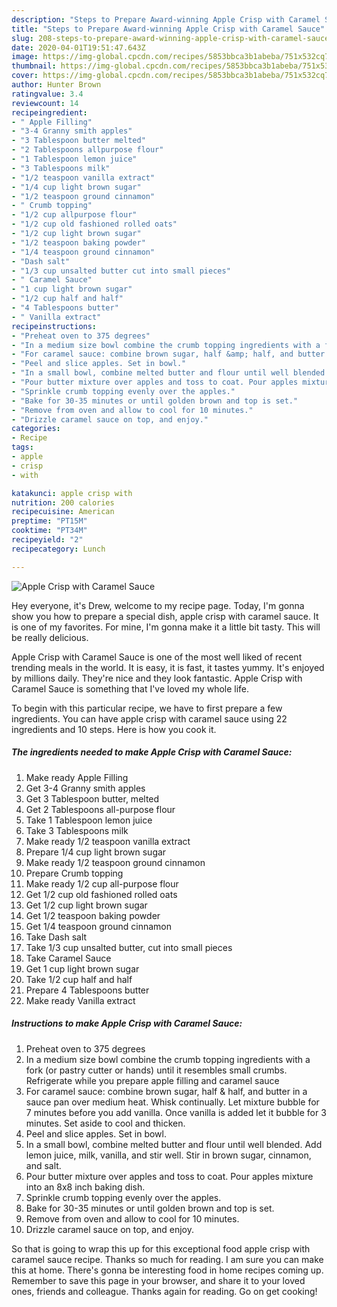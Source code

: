 ```yaml
---
description: "Steps to Prepare Award-winning Apple Crisp with Caramel Sauce"
title: "Steps to Prepare Award-winning Apple Crisp with Caramel Sauce"
slug: 208-steps-to-prepare-award-winning-apple-crisp-with-caramel-sauce
date: 2020-04-01T19:51:47.643Z
image: https://img-global.cpcdn.com/recipes/5853bbca3b1abeba/751x532cq70/apple-crisp-with-caramel-sauce-recipe-main-photo.jpg
thumbnail: https://img-global.cpcdn.com/recipes/5853bbca3b1abeba/751x532cq70/apple-crisp-with-caramel-sauce-recipe-main-photo.jpg
cover: https://img-global.cpcdn.com/recipes/5853bbca3b1abeba/751x532cq70/apple-crisp-with-caramel-sauce-recipe-main-photo.jpg
author: Hunter Brown
ratingvalue: 3.4
reviewcount: 14
recipeingredient:
- " Apple Filling"
- "3-4 Granny smith apples"
- "3 Tablespoon butter melted"
- "2 Tablespoons allpurpose flour"
- "1 Tablespoon lemon juice"
- "3 Tablespoons milk"
- "1/2 teaspoon vanilla extract"
- "1/4 cup light brown sugar"
- "1/2 teaspoon ground cinnamon"
- " Crumb topping"
- "1/2 cup allpurpose flour"
- "1/2 cup old fashioned rolled oats"
- "1/2 cup light brown sugar"
- "1/2 teaspoon baking powder"
- "1/4 teaspoon ground cinnamon"
- "Dash salt"
- "1/3 cup unsalted butter cut into small pieces"
- " Caramel Sauce"
- "1 cup light brown sugar"
- "1/2 cup half and half"
- "4 Tablespoons butter"
- " Vanilla extract"
recipeinstructions:
- "Preheat oven to 375 degrees"
- "In a medium size bowl combine the crumb topping ingredients with a fork (or pastry cutter or hands) until it resembles small crumbs. Refrigerate while you prepare apple filling and caramel sauce"
- "For caramel sauce: combine brown sugar, half &amp; half, and butter in a sauce pan over medium heat. Whisk continually. Let mixture bubble for 7 minutes before you add vanilla. Once vanilla is added let it bubble for 3 minutes. Set aside to cool and thicken."
- "Peel and slice apples. Set in bowl."
- "In a small bowl, combine melted butter and flour until well blended. Add lemon juice, milk, vanilla, and stir well. Stir in brown sugar, cinnamon, and salt."
- "Pour butter mixture over apples and toss to coat. Pour apples mixture into an 8x8 inch baking dish."
- "Sprinkle crumb topping evenly over the apples."
- "Bake for 30-35 minutes or until golden brown and top is set."
- "Remove from oven and allow to cool for 10 minutes."
- "Drizzle caramel sauce on top, and enjoy."
categories:
- Recipe
tags:
- apple
- crisp
- with

katakunci: apple crisp with 
nutrition: 200 calories
recipecuisine: American
preptime: "PT15M"
cooktime: "PT34M"
recipeyield: "2"
recipecategory: Lunch

---
```



![Apple Crisp with Caramel Sauce](https://img-global.cpcdn.com/recipes/5853bbca3b1abeba/751x532cq70/apple-crisp-with-caramel-sauce-recipe-main-photo.jpg)

Hey everyone, it's Drew, welcome to my recipe page. Today, I'm gonna show you how to prepare a special dish, apple crisp with caramel sauce. It is one of my favorites. For mine, I'm gonna make it a little bit tasty. This will be really delicious.



Apple Crisp with Caramel Sauce is one of the most well liked of recent trending meals in the world. It is easy, it is fast, it tastes yummy. It's enjoyed by millions daily. They're nice and they look fantastic. Apple Crisp with Caramel Sauce is something that I've loved my whole life.


To begin with this particular recipe, we have to first prepare a few ingredients. You can have apple crisp with caramel sauce using 22 ingredients and 10 steps. Here is how you cook it.

##### The ingredients needed to make Apple Crisp with Caramel Sauce:

1. Make ready  Apple Filling
1. Get 3-4 Granny smith apples
1. Get 3 Tablespoon butter, melted
1. Get 2 Tablespoons all-purpose flour
1. Take 1 Tablespoon lemon juice
1. Take 3 Tablespoons milk
1. Make ready 1/2 teaspoon vanilla extract
1. Prepare 1/4 cup light brown sugar
1. Make ready 1/2 teaspoon ground cinnamon
1. Prepare  Crumb topping
1. Make ready 1/2 cup all-purpose flour
1. Get 1/2 cup old fashioned rolled oats
1. Get 1/2 cup light brown sugar
1. Get 1/2 teaspoon baking powder
1. Get 1/4 teaspoon ground cinnamon
1. Take Dash salt
1. Take 1/3 cup unsalted butter, cut into small pieces
1. Take  Caramel Sauce
1. Get 1 cup light brown sugar
1. Take 1/2 cup half and half
1. Prepare 4 Tablespoons butter
1. Make ready  Vanilla extract




##### Instructions to make Apple Crisp with Caramel Sauce:

1. Preheat oven to 375 degrees
1. In a medium size bowl combine the crumb topping ingredients with a fork (or pastry cutter or hands) until it resembles small crumbs. Refrigerate while you prepare apple filling and caramel sauce
1. For caramel sauce: combine brown sugar, half &amp; half, and butter in a sauce pan over medium heat. Whisk continually. Let mixture bubble for 7 minutes before you add vanilla. Once vanilla is added let it bubble for 3 minutes. Set aside to cool and thicken.
1. Peel and slice apples. Set in bowl.
1. In a small bowl, combine melted butter and flour until well blended. Add lemon juice, milk, vanilla, and stir well. Stir in brown sugar, cinnamon, and salt.
1. Pour butter mixture over apples and toss to coat. Pour apples mixture into an 8x8 inch baking dish.
1. Sprinkle crumb topping evenly over the apples.
1. Bake for 30-35 minutes or until golden brown and top is set.
1. Remove from oven and allow to cool for 10 minutes.
1. Drizzle caramel sauce on top, and enjoy.




So that is going to wrap this up for this exceptional food apple crisp with caramel sauce recipe. Thanks so much for reading. I am sure you can make this at home. There's gonna be interesting food in home recipes coming up. Remember to save this page in your browser, and share it to your loved ones, friends and colleague. Thanks again for reading. Go on get cooking!
